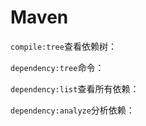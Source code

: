 # Maven

 `compile:tree`查看依赖树：

 `dependency:tree`命令： 

 `dependency:list`查看所有依赖： 

 `dependency:analyze`分析依赖： 